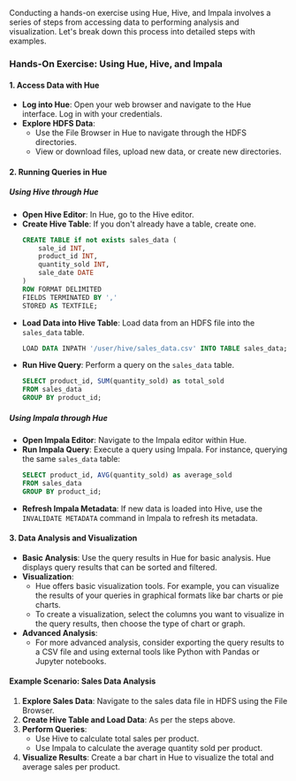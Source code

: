 Conducting a hands-on exercise using Hue, Hive, and Impala involves a series of steps from accessing data to performing analysis and visualization. Let's break down this process into detailed steps with examples.

### Hands-On Exercise: Using Hue, Hive, and Impala

#### 1. Access Data with Hue
- **Log into Hue**: Open your web browser and navigate to the Hue interface. Log in with your credentials.
- **Explore HDFS Data**:
  - Use the File Browser in Hue to navigate through the HDFS directories.
  - View or download files, upload new data, or create new directories.

#### 2. Running Queries in Hue

##### Using Hive through Hue
- **Open Hive Editor**: In Hue, go to the Hive editor.
- **Create Hive Table**: If you don't already have a table, create one.
  ```sql
  CREATE TABLE if not exists sales_data (
      sale_id INT,
      product_id INT,
      quantity_sold INT,
      sale_date DATE
  )
  ROW FORMAT DELIMITED
  FIELDS TERMINATED BY ','
  STORED AS TEXTFILE;
  ```
- **Load Data into Hive Table**: Load data from an HDFS file into the `sales_data` table.
  ```sql
  LOAD DATA INPATH '/user/hive/sales_data.csv' INTO TABLE sales_data;
  ```
- **Run Hive Query**: Perform a query on the `sales_data` table.
  ```sql
  SELECT product_id, SUM(quantity_sold) as total_sold
  FROM sales_data
  GROUP BY product_id;
  ```

##### Using Impala through Hue
- **Open Impala Editor**: Navigate to the Impala editor within Hue.
- **Run Impala Query**: Execute a query using Impala. For instance, querying the same `sales_data` table:
  ```sql
  SELECT product_id, AVG(quantity_sold) as average_sold
  FROM sales_data
  GROUP BY product_id;
  ```
- **Refresh Impala Metadata**: If new data is loaded into Hive, use the `INVALIDATE METADATA` command in Impala to refresh its metadata.

#### 3. Data Analysis and Visualization
- **Basic Analysis**: Use the query results in Hue for basic analysis. Hue displays query results that can be sorted and filtered.
- **Visualization**:
  - Hue offers basic visualization tools. For example, you can visualize the results of your queries in graphical formats like bar charts or pie charts.
  - To create a visualization, select the columns you want to visualize in the query results, then choose the type of chart or graph.
- **Advanced Analysis**:
  - For more advanced analysis, consider exporting the query results to a CSV file and using external tools like Python with Pandas or Jupyter notebooks.

#### Example Scenario: Sales Data Analysis
1. **Explore Sales Data**: Navigate to the sales data file in HDFS using the File Browser.
2. **Create Hive Table and Load Data**: As per the steps above.
3. **Perform Queries**:
   - Use Hive to calculate total sales per product.
   - Use Impala to calculate the average quantity sold per product.
4. **Visualize Results**: Create a bar chart in Hue to visualize the total and average sales per product.